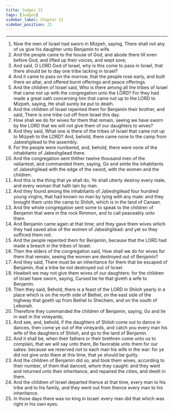 ```yaml
---
title: Judges 21
tags: [Judges]
sidebar_label: Chapter 21
sidebar_position: 21
---
```


---
1. Now the men of Israel had sworn in Mizpeh, saying, There shall not any of us give his daughter unto Benjamin to wife.
2. And the people came to the house of God, and abode there till even before God, and lifted up their voices, and wept sore;
3. And said, O LORD God of Israel, why is this come to pass in Israel, that there should be to day one tribe lacking in Israel?
4. And it came to pass on the morrow, that the people rose early, and built there an altar, and offered burnt offerings and peace offerings.
5. And the children of Israel said, Who is there among all the tribes of Israel that came not up with the congregation unto the LORD? For they had made a great oath concerning him that came not up to the LORD to Mizpeh, saying, He shall surely be put to death.
6. And the children of Israel repented them for Benjamin their brother, and said, There is one tribe cut off from Israel this day.
7. How shall we do for wives for them that remain, seeing we have sworn by the LORD that we will not give them of our daughters to wives?
8. And they said, What one is there of the tribes of Israel that came not up to Mizpeh to the LORD? And, behold, there came none to the camp from Jabeshgilead to the assembly.
9. For the people were numbered, and, behold, there were none of the inhabitants of Jabeshgilead there.
10. And the congregation sent thither twelve thousand men of the valiantest, and commanded them, saying, Go and smite the inhabitants of Jabeshgilead with the edge of the sword, with the women and the children.
11. And this is the thing that ye shall do, Ye shall utterly destroy every male, and every woman that hath lain by man.
12. And they found among the inhabitants of Jabeshgilead four hundred young virgins, that had known no man by lying with any male: and they brought them unto the camp to Shiloh, which is in the land of Canaan.
13. And the whole congregation sent some to speak to the children of Benjamin that were in the rock Rimmon, and to call peaceably unto them.
14. And Benjamin came again at that time; and they gave them wives which they had saved alive of the women of Jabeshgilead: and yet so they sufficed them not.
15. And the people repented them for Benjamin, because that the LORD had made a breach in the tribes of Israel.
16. Then the elders of the congregation said, How shall we do for wives for them that remain, seeing the women are destroyed out of Benjamin?
17. And they said, There must be an inheritance for them that be escaped of Benjamin, that a tribe be not destroyed out of Israel.
18. Howbeit we may not give them wives of our daughters: for the children of Israel have sworn, saying, Cursed be he that giveth a wife to Benjamin.
19. Then they said, Behold, there is a feast of the LORD in Shiloh yearly in a place which is on the north side of Bethel, on the east side of the highway that goeth up from Bethel to Shechem, and on the south of Lebonah.
20. Therefore they commanded the children of Benjamin, saying, Go and lie in wait in the vineyards;
21. And see, and, behold, if the daughters of Shiloh come out to dance in dances, then come ye out of the vineyards, and catch you every man his wife of the daughters of Shiloh, and go to the land of Benjamin.
22. And it shall be, when their fathers or their brethren come unto us to complain, that we will say unto them, Be favorable unto them for our sakes: because we reserved not to each man his wife in the war: for ye did not give unto them at this time, that ye should be guilty.
23. And the children of Benjamin did so, and took them wives, according to their number, of them that danced, whom they caught: and they went and returned unto their inheritance, and repaired the cities, and dwelt in them.
24. And the children of Israel departed thence at that time, every man to his tribe and to his family, and they went out from thence every man to his inheritance.
25. In those days there was no king in Israel: every man did that which was right in his own eyes.